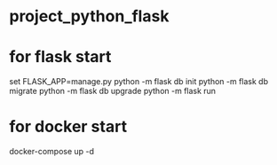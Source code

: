 # project_python_flask
# for flask start
set FLASK_APP=manage.py
python -m flask db init
python -m flask db migrate
python -m flask db upgrade
python -m flask run

# for docker start
docker-compose up -d
